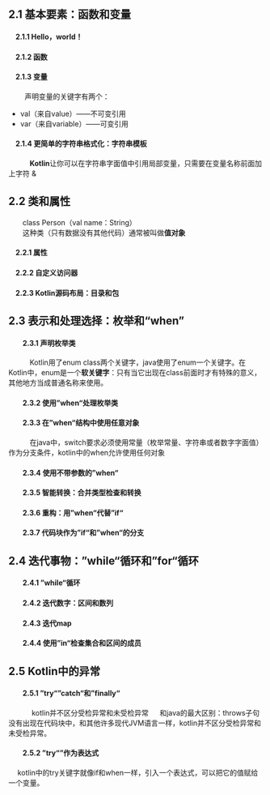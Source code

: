 ## 2.1 基本要素：函数和变量

#### &emsp;2.1.1 Hello，world！

#### &emsp;2.1.2 函数

#### &emsp;2.1.3 变量

  &emsp;声明变量的关键字有两个：

* val（来自value）——不可变引用
* var（来自variable）——可变引用

#### &emsp;2.1.4 更简单的字符串格式化：字符串模板

  &emsp;**Kotlin**让你可以在字符串字面值中引用局部变量，只需要在变量名称前面加上字符 &

## 2.2 类和属性

&emsp;　class Person（val name：String）  
&emsp;　这种类（只有数据没有其他代码）通常被叫做**值对象**

#### &emsp;2.2.1 属性

#### &emsp;2.2.2 自定义访问器

#### &emsp;2.2.3 Kotlin源码布局：目录和包

## 2.3 表示和处理选择：枚举和“when”

####  &emsp;2.3.1 声明枚举类

  &emsp;Kotlin用了enum class两个关键字，java使用了enum一个关键字。在Kotlin中，enum是一个**软关键字**：只有当它出现在class前面时才有特殊的意义，其他地方当成普通名称来使用。

####  &emsp;2.3.2 使用”when“处理枚举类

####  &emsp;2.3.3 在”when“结构中使用任意对象

  &emsp;在java中，switch要求必须使用常量（枚举常量、字符串或者数字字面值）作为分支条件，kotlin中的when允许使用任何对象

####  &emsp;2.3.4 使用不带参数的”when“

####  &emsp;2.3.5 智能转换：合并类型检查和转换

####  &emsp;2.3.6 重构：用”when“代替”if“

####  &emsp;2.3.7 代码块作为”if“和”when“的分支

## 2.4 迭代事物：”while“循环和”for“循环

####  &emsp;2.4.1 ”while“循环

####  &emsp;2.4.2 迭代数字：区间和数列

####  &emsp;2.4.3 迭代map

####  &emsp;2.4.4 使用”in“检查集合和区间的成员

## 2.5 Kotlin中的异常

####  &emsp;2.5.1 ”try“”catch“和”finally“

  &emsp; kotlin并不区分受检异常和未受检异常
  &emsp; 和java的最大区别：throws子句没有出现在代码块中，和其他许多现代JVM语言一样，kotlin并不区分受检异常和未受检异常。

####  &emsp;2.5.2 ”try“”作为表达式
&emsp; kotlin中的try关键字就像if和when一样，引入一个表达式，可以把它的值赋给一个变量。



